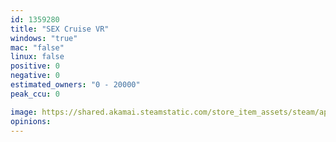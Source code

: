 ```yaml
---
id: 1359280
title: "SEX Cruise VR"
windows: "true"
mac: "false"
linux: false
positive: 0
negative: 0
estimated_owners: "0 - 20000"
peak_ccu: 0

image: https://shared.akamai.steamstatic.com/store_item_assets/steam/apps/1359280/header.jpg?t=1595762657
opinions:
---
```

